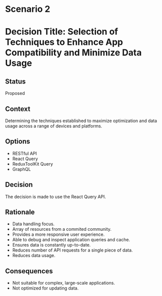 <!-- # Decision record template by Michael Nygard

This is the template in [Documenting architecture decisions - Michael Nygard](http://thinkrelevance.com/blog/2011/11/15/documenting-architecture-decisions).
You can use [adr-tools](https://github.com/npryce/adr-tools) for managing the ADR files.

In each ADR file, write these sections: -->
# Scenario 2

# Decision Title: Selection of Techniques to Enhance App Compatibility and Minimize Data Usage

## Status

Proposed

## Context

Determining the techniques established to maximize optimization and data usage across a range of devices and platforms.

## Options

- RESTful API
- React Query
- ReduxToolKit Query
- GraphQL

## Decision

The decision is made to use the React Query API.

## Rationale
- Data handling focus.
- Array of resources from a commited community.
- Provides a more responsive user experience.
- Able to debug and inspect application queries and cache.
- Ensures data is constantly up-to-date.
- Reduces number of API requests for a single piece of data.
- Reduces data usage.

## Consequences
- Not suitable for complex, large-scale applications.
- Not optimized for updating data.
